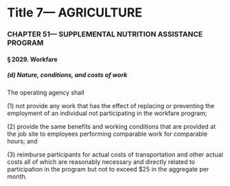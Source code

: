 
# Title 7— AGRICULTURE
### CHAPTER 51— SUPPLEMENTAL NUTRITION ASSISTANCE PROGRAM
#### § 2029. Workfare
##### (d) Nature, conditions, and costs of work

The operating agency shall

(1) not provide any work that has the effect of replacing or preventing the employment of an individual not participating in the workfare program;

(2) provide the same benefits and working conditions that are provided at the job site to employees performing comparable work for comparable hours; and

(3) reimburse participants for actual costs of transportation and other actual costs all of which are reasonably necessary and directly related to participation in the program but not to exceed $25 in the aggregate per month.
